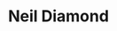 ---
title: "Neil Diamond"
summary: "American singer-songwriter and occasional actor, born January 24, 1941 in Brooklyn, New York, USA. Father of . Inducted into the Songwriters Hall of Fame in 1984."
image: "neil-diamond.jpg"
apple_music_artist_url: "https://music.apple.com/gb/artist/neil-diamond/94935"
---